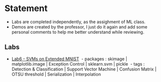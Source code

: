 # Statement
* Labs are completed independently, as the assighment of ML class.
* Demos are created by the professor, I just do it again and add some personal comments to help me better understand while reviewing.

## Labs
* [Lab6 - SVMs on Extended MNIST](https://github.com/Shangwen-Yan/Machine-Learning/blob/master/Labs/Lab6%20-%20SVMs%20on%20Extended%20MNIST/Lab6%20-%20SVMs%20on%20Extended%20MNIST.ipynb)
  - packages : skimage | matplotlib.image | Exception Control | sklearn.svm | pickle
  - tags : Detection & Classification | Support Vector Machine | Confusion Matrix | OTSU threshold | Serialization | Interpolation
  

